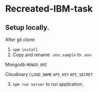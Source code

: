 # Recreated-IBM-task
##  Setup locally.
After git clone
 
1. `npm install`
2. Copy and rename `.env.sample` to `.env`

Mongodb `MONGO_URI`

Cloudinary `CLOUD_NAME` `API_KEY` `API_SECRET`

3. `npm run server` to run application. 
